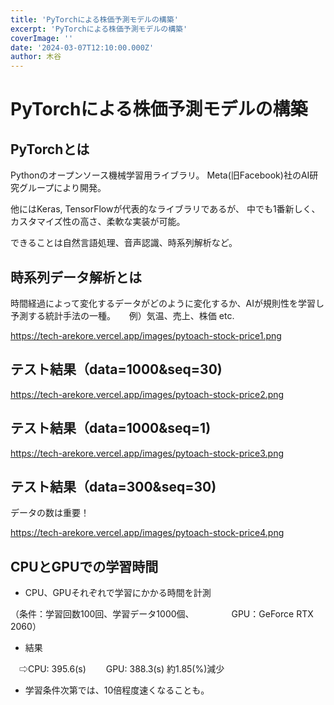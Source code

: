 ```yaml
---
title: 'PyTorchによる株価予測モデルの構築'
excerpt: 'PyTorchによる株価予測モデルの構築'
coverImage: ''
date: '2024-03-07T12:10:00.000Z'
author: 木谷
---
```


# PyTorchによる株価予測モデルの構築

## PyTorchとは

Pythonのオープンソース機械学習用ライブラリ。
Meta(旧Facebook)社のAI研究グループにより開発。

他にはKeras, TensorFlowが代表的なライブラリであるが、
中でも1番新しく、カスタマイズ性の高さ、柔軟な実装が可能。

できることは自然言語処理、音声認識、時系列解析など。


## 時系列データ解析とは

時間経過によって変化するデータがどのように変化するか、AIが規則性を学習し予測する統計手法の一種。
　
例）気温、売上、株価 etc.


https://tech-arekore.vercel.app/images/pytoach-stock-price1.png


## テスト結果（data=1000&seq=30)

https://tech-arekore.vercel.app/images/pytoach-stock-price2.png

## テスト結果（data=1000&seq=1)

https://tech-arekore.vercel.app/images/pytoach-stock-price3.png

## テスト結果（data=300&seq=30)

データの数は重要！

https://tech-arekore.vercel.app/images/pytoach-stock-price4.png

## CPUとGPUでの学習時間

- CPU、GPUそれぞれで学習にかかる時間を計測

（条件：学習回数100回、学習データ1000個、
　　　　GPU：GeForce RTX 2060）

- 結果

　⇨CPU: 395.6(s)
　　GPU: 388.3(s)  約1.85(%)減少

- 学習条件次第では、10倍程度速くなることも。

